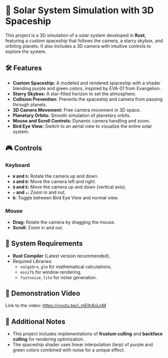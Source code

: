 # 🚀 Solar System Simulation with 3D Spaceship 

This project is a 3D simulation of a solar system developed in **Rust**, featuring a custom spaceship that follows the camera, a starry skybox, and orbiting planets. It also includes a 3D camera with intuitive controls to explore the system.

## 🛠️ Features
- **Custom Spaceship:** A modeled and rendered spaceship with a shader blending purple and green colors, inspired by EVA-01 from Evangelion.
- **Starry Skybox:** A star-filled horizon to set the atmosphere.
- **Collision Prevention:** Prevents the spaceship and camera from passing through planets.
- **3D Camera Movement:** Free camera movement in 3D space.
- **Planetary Orbits:** Smooth simulation of planetary orbits.
- **Mouse and Scroll Controls:** Dynamic camera handling and zoom.
- **Bird Eye View:** Switch to an aerial view to visualize the entire solar system.

## 🎮 Controls

### Keyboard
- **`W` and `S`:** Rotate the camera up and down.
- **`A` and `D`:** Move the camera left and right.
- **`Q` and `E`:** Move the camera up and down (vertical axis).
- **`↑` and `↓`:** Zoom in and out.
- **`B`:** Toggle between Bird Eye View and normal view.

### Mouse
- **Drag:** Rotate the camera by dragging the mouse.
- **Scroll:** Zoom in and out.

## 📜 System Requirements
- **Rust Compiler** (Latest version recommended).
- Required Libraries:
  - `nalgebra_glm` for mathematical calculations.
  - `minifb` for window rendering.
  - `fastnoise_lite` for noise generation.


## 🎥 Demonstration Video
Link to the video: https://youtu.be/j_mEIh4oLpM 

## 📝 Additional Notes
- This project includes implementations of **frustum culling** and **backface culling** for rendering optimization.
- The spaceship shader uses linear interpolation (lerp) of purple and green colors combined with noise for a unique effect.

